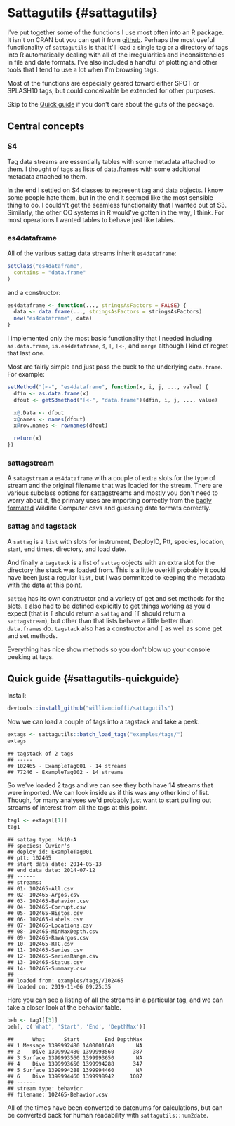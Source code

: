 # Sattagutils {#sattagutils}

I've put together some of the functions I use most often into an R package. It isn't on CRAN but you can get it from [github](https://github.com/williamcioffi/sattagutils). Perhaps the most useful functionality of `sattagutils` is that it'll load a single tag or a directory of tags into R automatically dealing with all of the irregularities and inconsistencies in file and date formats. I've also included a handful of plotting and other tools that I tend to use a lot when I'm browsing tags.

Most of the functions are especially geared toward either SPOT or SPLASH10 tags, but could conceivable be extended for other purposes.

Skip to the [Quick guide](#sattagutils-quickguide) if you don't care about the guts of the package.

## Central concepts

### S4

Tag data streams are essentially tables with some metadata attached to them. I thought of tags as lists of data.frames with some additional metadata attached to them.

In the end I settled on S4 classes to represent tag and data objects. I know some people hate them, but in the end it seemed like the most sensible thing to do. I couldn't get the seamless functionality that I wanted out of S3. Similarly, the other OO systems in R would've gotten in the way, I think. For most operations I wanted tables to behave just like tables.

### es4dataframe

All of the various sattag data streams inherit `es4dataframe`:


```r
setClass("es4dataframe",
  contains = "data.frame"
)
```

and a constructor:


```r
es4dataframe <- function(..., stringsAsFactors = FALSE) {
  data <- data.frame(..., stringsAsFactors = stringsAsFactors)
  new("es4dataframe", data)
}
```

I implemented only the most basic functionality that I needed including `as.data.frame`, `is.es4dataframe`, `$`, `[`, `[<-`, and `merge` although I kind of regret that last one.

Most are fairly simple and just pass the buck to the underlying `data.frame`. For example:


```r
setMethod("[<-", "es4dataframe", function(x, i, j, ..., value) {
  dfin <- as.data.frame(x)
  dfout <- getS3method("[<-", "data.frame")(dfin, i, j, ..., value)

  x@.Data <- dfout
  x@names <- names(dfout)
  x@row.names <- rownames(dfout)

  return(x)
})
```

### sattagstream

A `satagstream` a  `es4dataframe` with a couple of extra slots for the type of stream and the original filename that was loaded for the stream. There are various subclass options for sattagstreams and mostly you don't need to worry about it, the primary uses are importing correctly from the [badly formated](#datastreams) Wildlife Computer csvs and guessing date formats correctly.

### sattag and tagstack

A `sattag` is a `list` with slots for instrument, DeployID, Ptt, species, location, start, end times, directory, and load date.

And finally a `tagstack` is a list of `sattag` objects with an extra slot for the directory the stack was loaded from. This is a little overkill probably it could have been just a regular `list`, but I was committed to keeping the metadata with the data at this point.

`sattag` has its own constructor and a variety of get and set methods for the slots. `[` also had to be defined explicitly to get things working as you'd expect (that is `[` should return a `sattag` and `[[` should return a `sattagstream`), but other than that lists behave a little better than `data.frames` do. `tagstack` also has a constructor and `[` as well as some get and set methods.

Everything has nice show methods so you don't blow up your console peeking at tags.

## Quick guide {#sattagutils-quickguide}

Install:


```r
devtools::install_github("williamcioffi/sattagutils")
```



Now we can load a couple of tags into a tagstack and take a peek.




```r
extags <- sattagutils::batch_load_tags("examples/tags/")
extags
```

```
## tagstack of 2 tags
## -----
## 102465 - ExampleTag001 - 14 streams
## 77246 - ExampleTag002 - 14 streams
```
So we've loaded 2 tags and we can see they both have 14 streams that were imported. We can look inside as if this was any other kind of list. Though, for many analyses we'd probably just want to start pulling out streams of interest from all the tags at this point.


```r
tag1 <- extags[[1]]
tag1
```

```
## sattag type: Mk10-A
## species: Cuvier's
## deploy id: ExampleTag001
## ptt: 102465
## start data date: 2014-05-13
## end data date: 2014-07-12
## ------
## streams: 
## 01- 102465-All.csv
## 02- 102465-Argos.csv
## 03- 102465-Behavior.csv
## 04- 102465-Corrupt.csv
## 05- 102465-Histos.csv
## 06- 102465-Labels.csv
## 07- 102465-Locations.csv
## 08- 102465-MinMaxDepth.csv
## 09- 102465-RawArgos.csv
## 10- 102465-RTC.csv
## 11- 102465-Series.csv
## 12- 102465-SeriesRange.csv
## 13- 102465-Status.csv
## 14- 102465-Summary.csv
## ------
## loaded from: examples/tags//102465
## loaded on: 2019-11-06 09:25:35
```
Here you can see a listing of all the streams in a particular tag, and we can take a closer look at the behavior table.


```r
beh <- tag1[[3]]
beh[, c('What', 'Start', 'End', 'DepthMax')]
```


```
##      What      Start        End DepthMax
## 1 Message 1399992480 1400001640       NA
## 2    Dive 1399992480 1399993560      387
## 3 Surface 1399993560 1399993650       NA
## 4    Dive 1399993650 1399994288      347
## 5 Surface 1399994288 1399994460       NA
## 6    Dive 1399994460 1399998942     1087
## ------
## stream type: behavior
## filename: 102465-Behavior.csv
```

All of the times have been converted to datenums for calculations, but can be converted back for human readability with `sattagutils::num2date`.

